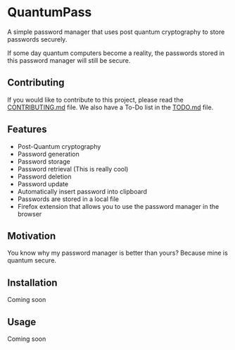 # QuantumPass

A simple password manager that uses post quantum cryptography to store passwords securely. 

If some day quantum computers become a reality, the passwords stored in this password manager will still be secure.

## Contributing

If you would like to contribute to this project, please read the [CONTRIBUTING.md](CONTRIBUTING.md) file. We also have a To-Do list in the [TODO.md](TODO.md) file.

## Features

- Post-Quantum cryptography
- Password generation
- Password storage
- Password retrieval (This is really cool)
- Password deletion
- Password update
- Automatically insert password into clipboard
- Passwords are stored in a local file
- Firefox extension that allows you to use the password manager in the browser

## Motivation

You know why my password manager is better than yours? Because mine is quantum secure.

## Installation

Coming soon

## Usage

Coming soon
